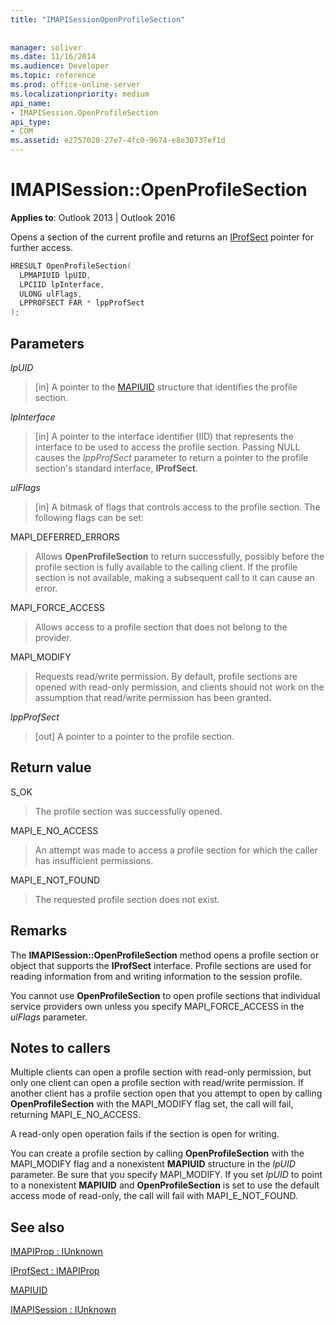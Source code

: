 ```yaml
---
title: "IMAPISessionOpenProfileSection"
 
 
manager: soliver
ms.date: 11/16/2014
ms.audience: Developer
ms.topic: reference
ms.prod: office-online-server
ms.localizationpriority: medium
api_name:
- IMAPISession.OpenProfileSection
api_type:
- COM
ms.assetid: e2757028-27e7-4fc0-9674-e8e30737ef1d
---
```


# IMAPISession::OpenProfileSection

  
  
**Applies to**: Outlook 2013 | Outlook 2016 
  
Opens a section of the current profile and returns an [IProfSect](iprofsectimapiprop.md) pointer for further access. 
  
```cpp
HRESULT OpenProfileSection(
  LPMAPIUID lpUID,
  LPCIID lpInterface,
  ULONG ulFlags,
  LPPROFSECT FAR * lppProfSect
);
```

## Parameters

 _lpUID_
  
> [in] A pointer to the [MAPIUID](mapiuid.md) structure that identifies the profile section. 
    
 _lpInterface_
  
> [in] A pointer to the interface identifier (IID) that represents the interface to be used to access the profile section. Passing NULL causes the  _lppProfSect_ parameter to return a pointer to the profile section's standard interface, **IProfSect**.
    
 _ulFlags_
  
> [in] A bitmask of flags that controls access to the profile section. The following flags can be set:
    
MAPI_DEFERRED_ERRORS 
  
> Allows **OpenProfileSection** to return successfully, possibly before the profile section is fully available to the calling client. If the profile section is not available, making a subsequent call to it can cause an error. 
    
MAPI_FORCE_ACCESS
  
> Allows access to a profile section that does not belong to the provider.
    
MAPI_MODIFY 
  
> Requests read/write permission. By default, profile sections are opened with read-only permission, and clients should not work on the assumption that read/write permission has been granted. 
    
 _lppProfSect_
  
> [out] A pointer to a pointer to the profile section.
    
## Return value

S_OK 
  
> The profile section was successfully opened.
    
MAPI_E_NO_ACCESS 
  
> An attempt was made to access a profile section for which the caller has insufficient permissions.
    
MAPI_E_NOT_FOUND 
  
> The requested profile section does not exist.
    
## Remarks

The **IMAPISession::OpenProfileSection** method opens a profile section or object that supports the **IProfSect** interface. Profile sections are used for reading information from and writing information to the session profile. 
  
You cannot use **OpenProfileSection** to open profile sections that individual service providers own unless you specify MAPI_FORCE_ACCESS in the _ulFlags_ parameter. 
  
## Notes to callers

Multiple clients can open a profile section with read-only permission, but only one client can open a profile section with read/write permission. If another client has a profile section open that you attempt to open by calling **OpenProfileSection** with the MAPI_MODIFY flag set, the call will fail, returning MAPI_E_NO_ACCESS. 
  
A read-only open operation fails if the section is open for writing. 
  
You can create a profile section by calling **OpenProfileSection** with the MAPI_MODIFY flag and a nonexistent **MAPIUID** structure in the _lpUID_ parameter. Be sure that you specify MAPI_MODIFY. If you set  _lpUID_ to point to a nonexistent **MAPIUID** and **OpenProfileSection** is set to use the default access mode of read-only, the call will fail with MAPI_E_NOT_FOUND. 
  
## See also



[IMAPIProp : IUnknown](imapipropiunknown.md)
  
[IProfSect : IMAPIProp](iprofsectimapiprop.md)
  
[MAPIUID](mapiuid.md)
  
[IMAPISession : IUnknown](imapisessioniunknown.md)

